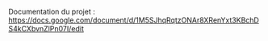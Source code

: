 Documentation du projet : https://docs.google.com/document/d/1M5SJhqRqtzONAr8XRenYxt3KBchDS4kCXbvnZlPn07I/edit
